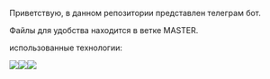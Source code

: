 Приветствую, в данном репозитории представлен телеграм бот.

Файлы для удобства находится в ветке MASTER.

использованные технологии:

<img src="https://img.shields.io/badge/JavaScript-yellow?style=for-the-badge&logo=JavaScript&logoColor=black"/><img src="https://img.shields.io/badge/Node.js-white?style=for-the-badge&logo=Node.js&logoColor=green"/><img src="https://img.shields.io/badge/TelegramBotAPI-blue?style=for-the-badge&logo=telegram&logoColor=black"/>
